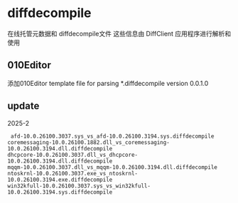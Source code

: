 # diffdecompile

在线托管元数据和 diffdecompile文件
这些信息由  DiffClient 应用程序进行解析和使用



## 010Editor

添加010Editor  template file for parsing *.diffdecompile  version 0.0.1.0



## update

2025-2

```
 afd-10.0.26100.3037.sys_vs_afd-10.0.26100.3194.sys.diffdecompile
coremessaging-10.0.26100.1882.dll_vs_coremessaging-10.0.26100.3194.dll.diffdecompile
dhcpcore-10.0.26100.3037.dll_vs_dhcpcore-10.0.26100.3194.dll.diffdecompile
mqqm-10.0.26100.3037.dll_vs_mqqm-10.0.26100.3194.dll.diffdecompile
ntoskrnl-10.0.26100.3037.exe_vs_ntoskrnl-10.0.26100.3194.exe.diffdecompile
win32kfull-10.0.26100.3037.sys_vs_win32kfull-10.0.26100.3194.sys.diffdecompile
```



















